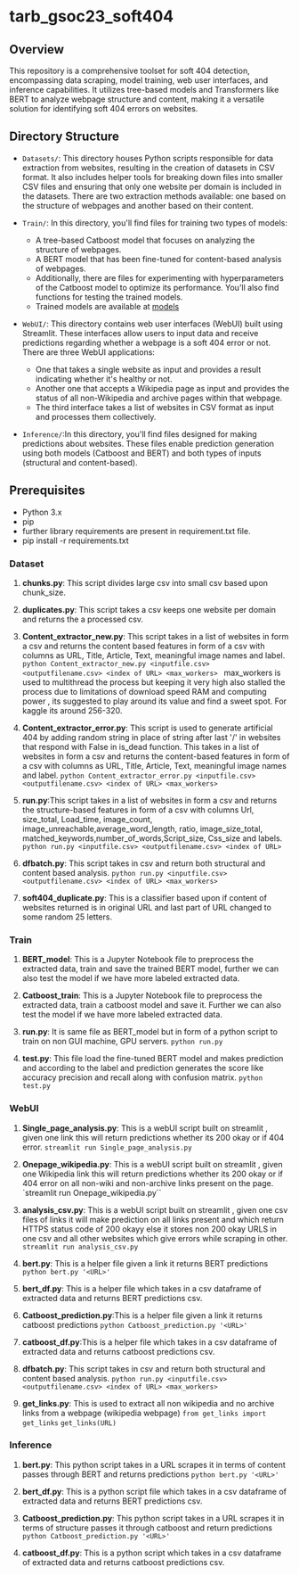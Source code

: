 # tarb_gsoc23_soft404
  

## Overview
This repository is a comprehensive toolset for soft 404 detection, encompassing data scraping, model training, web user interfaces, and inference capabilities. It utilizes tree-based models and Transformers like BERT to analyze webpage structure and content, making it a versatile solution for identifying soft 404 errors on websites.


## Directory Structure

  

-  `Datasets/`: This directory houses Python scripts responsible for data extraction from websites, resulting in the creation of datasets in CSV format. It also includes helper tools for breaking down files into smaller CSV files and ensuring that only one website per domain is included in the datasets. There are two extraction methods available: one based on the structure of webpages and another based on their content.

-  `Train/`: In this directory, you'll find files for training two types of models:

	-   A tree-based Catboost model that focuses on analyzing the structure of webpages.
	-   A BERT model that has been fine-tuned for content-based analysis of webpages. 
	- Additionally, there are files for experimenting with hyperparameters of the Catboost model to optimize its performance. You'll also find functions for testing the trained models.
 	- Trained models are available at [models](https://iitk-my.sharepoint.com/:f:/g/personal/pranjalb21_iitk_ac_in/EnlZgXy26hxCl8nZMSWDuVoBud1FE8_RdbJBsWW89C_aXQ?e=pRdcvX)
 

-  `WebUI/`: This directory contains web user interfaces (WebUI) built using Streamlit. These interfaces allow users to input data and receive predictions regarding whether a webpage is a soft 404 error or not. There are three WebUI applications:

	-   One that takes a single website as input and provides a result indicating whether it's healthy or not.
	-   Another one that accepts a Wikipedia page as input and provides the status of all non-Wikipedia and archive pages within that webpage.
	-   The third interface takes a list of websites in CSV format as input and processes them collectively.
 
-  `Inference/`:In this directory, you'll find files designed for making predictions about websites. These files enable prediction generation using both models (Catboost and BERT) and both types of inputs (structural and content-based).
  

## Prerequisites
- Python 3.x
- pip
- further library requirements are present in requirement.txt file.
- pip install -r requirements.txt



### Dataset
1. **chunks.py**: This script divides large csv into small csv based upon chunk_size.

2. **duplicates.py**: This script takes a csv keeps one website per domain and returns the a processed csv.

3. **Content_extractor_new.py**: This script takes in a list of websites in form a csv and returns the content based features in form of a csv with columns as URL, Title, Article, Text, meaningful image names and label. 
 `python Content_extractor_new.py <inputfile.csv> <outputfilename.csv> <index of URL> <max_workers> `
 max_workers is used to multithread the process but keeping it very high also stalled the process due to limitations of download speed RAM and computing power , its suggested to play around its value and find a sweet spot. For kaggle its around 256-320.

4. **Content_extractor_error.py**: This script is used to generate artificial 404 by adding random string in place of string after last '/' in websites that respond with False in is_dead function. This takes in a list of websites in form a csv and returns the content-based features in form of a csv with columns as URL, Title, Article, Text, meaningful image names and label. 
 `python Content_extractor_error.py <inputfile.csv> <outputfilename.csv> <index of URL> <max_workers> `

5. **run.py**:This script takes in a list of websites in form a csv and returns the structure-based features in form of a csv with columns Url, size_total, Load_time, image_count, image_unreachable,average_word_length, ratio,  image_size_total, matched_keywords,number_of_words,Script_size, Css_size and labels. 
`python run.py <inputfile.csv> <outputfilename.csv> <index of URL>`

6. **dfbatch.py**: This script takes in csv and return both structural and content based analysis.
 `python run.py <inputfile.csv> <outputfilename.csv> <index of URL> <max_workers> `

7. **soft404_duplicate.py**: This is a classifier based upon if content of websites returned is in original URL and last part of URL changed to some random 25 letters.

### Train
1. **BERT_model**: This is a Jupyter Notebook file to preprocess the extracted data, train and save the trained BERT model, further we can also test the model if we have more labeled extracted data.

2. **Catboost_train**: This is a Jupyter Notebook file to preprocess the extracted data, train a catboost model and save it. Further we can also test the model if we have more labeled extracted data.

3. **run.py**: It is same file as BERT_model but in form of a python script to train on non GUI machine, GPU servers.
   `python run.py`

4. **test.py**: This file load the fine-tuned BERT model and makes prediction and according to the label and prediction generates the score like accuracy precision and recall along with confusion matrix.
   `python test.py`

### WebUI
1. **Single_page_analysis.py**: This is a webUI script built on streamlit , given one link this will return predictions whether its 200 okay or if 404 error.
 `streamlit run Single_page_analysis.py`
2. **Onepage_wikipedia.py**: This is a webUI script built on streamlit , given one Wikipedia link this will return predictions whether its 200 okay or if 404 error on all non-wiki and non-archive links present on the page.
  `streamlit run Onepage_wikipedia.py``
3. **analysis_csv.py**: This is a webUI script built on streamlit , given one csv files of links it will make prediction on all links present and which return HTTPS status code of 200 okayy else it stores non 200 okay URLS in one csv and all other websites which give errors while scraping in other.
  `streamlit run analysis_csv.py`

4. **bert.py**: This is a helper file given a link it returns BERT predictions
   `python bert.py '<URL>'`
5. **bert_df.py**: This is a helper file which takes in a csv dataframe of extracted data and returns BERT predictions csv.
6. **Catboost_prediction.py**:This is a helper file given a link it returns catboost predictions
  `python Catboost_prediction.py '<URL>'`
8. **catboost_df.py**:This is a helper file which takes in a csv dataframe of extracted data and returns catboost predictions csv.
9.  **dfbatch.py**: This script takes in csv and return both structural and content based analysis.
 `python run.py <inputfile.csv> <outputfilename.csv> <index of URL> <max_workers> `

10. **get_links.py**: This is used to extract all non wikipedia and no archive links from a webpage (wikipedia webpage)
 `from get_links import get_links` `get_links(URL)` 

### Inference
1. **bert.py**: This python script takes in a URL scrapes it in terms of content passes through BERT  and returns predictions `python bert.py '<URL>'`

2. **bert_df.py**: This is a python script file which takes in a csv dataframe of extracted data and returns BERT predictions csv.

3. **Catboost_prediction.py**: This python script takes in a URL scrapes it in terms of structure passes it through catboost  and return predictions `python Catboost_prediction.py '<URL>'`

4. **catboost_df.py**: This is a python script which takes in a csv dataframe of extracted data and returns catboost predictions csv.
